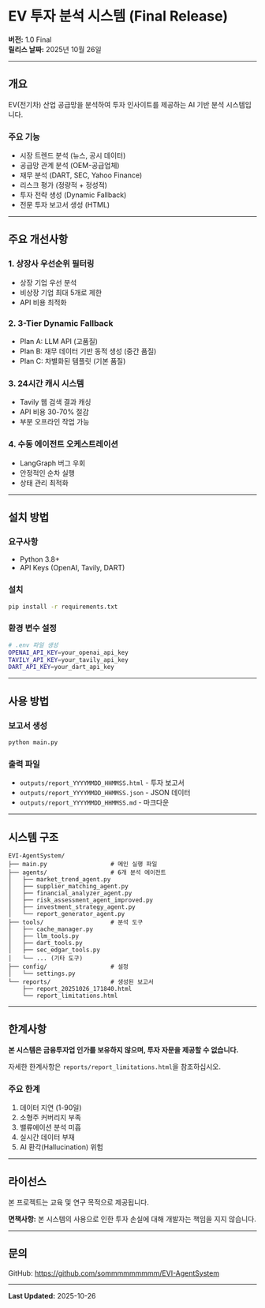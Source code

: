 # EV 투자 분석 시스템 (Final Release)

**버전:** 1.0 Final  
**릴리스 날짜:** 2025년 10월 26일

---

## 개요

EV(전기차) 산업 공급망을 분석하여 투자 인사이트를 제공하는 AI 기반 분석 시스템입니다.

### 주요 기능
- 시장 트렌드 분석 (뉴스, 공시 데이터)
- 공급망 관계 분석 (OEM-공급업체)
- 재무 분석 (DART, SEC, Yahoo Finance)
- 리스크 평가 (정량적 + 정성적)
- 투자 전략 생성 (Dynamic Fallback)
- 전문 투자 보고서 생성 (HTML)

---

## 주요 개선사항

### 1. 상장사 우선순위 필터링
- 상장 기업 우선 분석
- 비상장 기업 최대 5개로 제한
- API 비용 최적화

### 2. 3-Tier Dynamic Fallback
- Plan A: LLM API (고품질)
- Plan B: 재무 데이터 기반 동적 생성 (중간 품질)
- Plan C: 차별화된 템플릿 (기본 품질)

### 3. 24시간 캐시 시스템
- Tavily 웹 검색 결과 캐싱
- API 비용 30-70% 절감
- 부분 오프라인 작업 가능

### 4. 수동 에이전트 오케스트레이션
- LangGraph 버그 우회
- 안정적인 순차 실행
- 상태 관리 최적화

---

## 설치 방법

### 요구사항
- Python 3.8+
- API Keys (OpenAI, Tavily, DART)

### 설치
```bash
pip install -r requirements.txt
```

### 환경 변수 설정
```bash
# .env 파일 생성
OPENAI_API_KEY=your_openai_api_key
TAVILY_API_KEY=your_tavily_api_key
DART_API_KEY=your_dart_api_key
```

---

## 사용 방법

### 보고서 생성
```bash
python main.py
```

### 출력 파일
- `outputs/report_YYYYMMDD_HHMMSS.html` - 투자 보고서
- `outputs/report_YYYYMMDD_HHMMSS.json` - JSON 데이터
- `outputs/report_YYYYMMDD_HHMMSS.md` - 마크다운

---

## 시스템 구조

```
EVI-AgentSystem/
├── main.py                  # 메인 실행 파일
├── agents/                  # 6개 분석 에이전트
│   ├── market_trend_agent.py
│   ├── supplier_matching_agent.py
│   ├── financial_analyzer_agent.py
│   ├── risk_assessment_agent_improved.py
│   ├── investment_strategy_agent.py
│   └── report_generator_agent.py
├── tools/                   # 분석 도구
│   ├── cache_manager.py
│   ├── llm_tools.py
│   ├── dart_tools.py
│   ├── sec_edgar_tools.py
│   └── ... (기타 도구)
├── config/                  # 설정
│   └── settings.py
└── reports/                 # 생성된 보고서
    ├── report_20251026_171840.html
    └── report_limitations.html
```

---

## 한계사항

**본 시스템은 금융투자업 인가를 보유하지 않으며, 투자 자문을 제공할 수 없습니다.**

자세한 한계사항은 `reports/report_limitations.html`을 참조하십시오.

### 주요 한계
1. 데이터 지연 (1-90일)
2. 소형주 커버리지 부족
3. 밸류에이션 분석 미흡
4. 실시간 데이터 부재
5. AI 환각(Hallucination) 위험

---

## 라이선스

본 프로젝트는 교육 및 연구 목적으로 제공됩니다.

**면책사항:** 본 시스템의 사용으로 인한 투자 손실에 대해 개발자는 책임을 지지 않습니다.

---

## 문의

GitHub: https://github.com/sommmmmmmmm/EVI-AgentSystem

---

**Last Updated:** 2025-10-26
